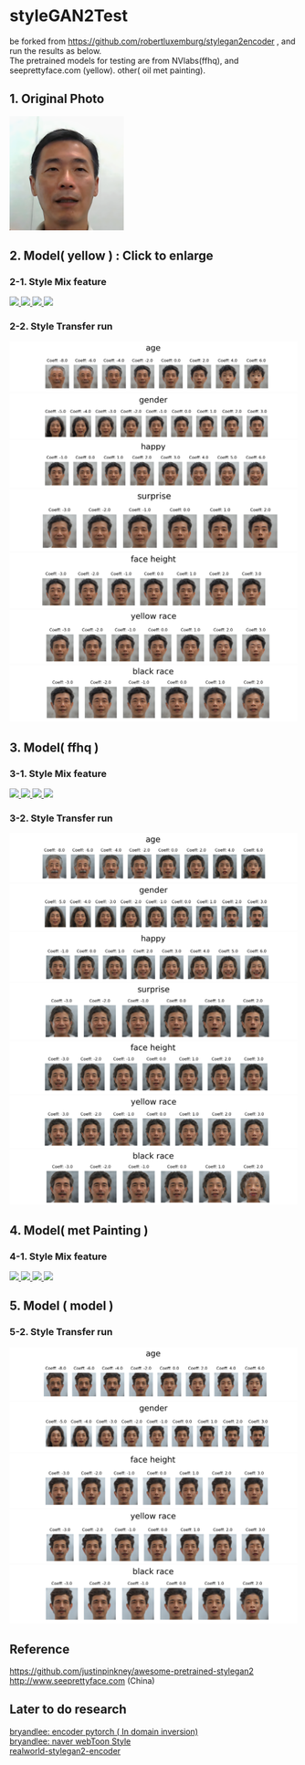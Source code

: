 # styleGAN2Test

be forked from <a href="https://github.com/robertluxemburg/stylegan2encoder"> https://github.com/robertluxemburg/stylegan2encoder </a>, and run the results as below. 
<br />
The pretrained models for testing are from NVlabs(ffhq), and seeprettyface.com (yellow). other( oil met painting).


## 1. Original Photo
<a href="https://github.com/spaf234/styleGAN2Test/blob/main/style_run_morph/lje03_01.png?raw=true" >
<img src="https://github.com/spaf234/styleGAN2Test/blob/main/style_run_morph/lje03_01.png?raw=true" style="width: 200px;">
</a>
<br />


## 2. Model( yellow ) :  Click to enlarge
### 2-1. Style Mix feature
<a href="https://github.com/spaf234/styleGAN2Test/blob/main/style_run_morph/mix_style_pkl_yellow/change-style-lje03-to_m010_iii.png">
  <img src="https://github.com/spaf234/styleGAN2Test/blob/main/style_run_morph/mix_style_pkl_yellow/change-style-lje03-to_m010_iii.png?raw=true"  style="max-width: 100%;"> 
 </a>
 <a href="https://github.com/spaf234/styleGAN2Test/blob/main/style_run_morph/mix_style_pkl_yellow/change-style-lje03-to_w046_iii.png">
  <img src="https://github.com/spaf234/styleGAN2Test/blob/main/style_run_morph/mix_style_pkl_yellow/change-style-lje03-to_w046_iii.png?raw=true"  style="max-width: 100%;"> 
 </a>
 <a href="https://github.com/spaf234/styleGAN2Test/blob/main/style_run_morph/mix_style_pkl_yellow/change-style-lje03-to_w007_iii.png">
  <img src="https://github.com/spaf234/styleGAN2Test/blob/main/style_run_morph/mix_style_pkl_yellow/change-style-lje03-to_w007_iii.png?raw=true"  style="max-width: 100%;"> 
 </a>
 <a href="https://github.com/spaf234/styleGAN2Test/blob/main/style_run_morph/mix_style_pkl_yellow/change-style-lje03-to_w004_iii.png">
  <img src="https://github.com/spaf234/styleGAN2Test/blob/main/style_run_morph/mix_style_pkl_yellow/change-style-lje03-to_w004_iii.png?raw=true"  style="max-width: 100%;"> 
 </a>
 
 
 
### 2-2. Style Transfer run
<a href="https://github.com/spaf234/styleGAN2Test/blob/main/style_mix2/pkl_yellow_4_lje03/age.png">
  <img src="https://github.com/spaf234/styleGAN2Test/blob/main/style_mix2/pkl_yellow_4_lje03/age.png?raw=true"  style="max-width: 100%;"> 
 </a>
<a href="https://github.com/spaf234/styleGAN2Test/blob/main/style_mix2/pkl_yellow_4_lje03/gender.png">
  <img src="https://github.com/spaf234/styleGAN2Test/blob/main/style_mix2/pkl_yellow_4_lje03/gender.png?raw=true"  style="max-width: 100%;"> 
 </a>
 <a href="https://github.com/spaf234/styleGAN2Test/blob/main/style_mix2/pkl_yellow_4_lje03/happy.png">
  <img src="https://github.com/spaf234/styleGAN2Test/blob/main/style_mix2/pkl_yellow_4_lje03/happy.png?raw=true"  style="max-width: 100%;"> 
 </a>
 <a href="https://github.com/spaf234/styleGAN2Test/blob/main/style_mix2/pkl_yellow_4_lje03/surprise.png">
  <img src="https://github.com/spaf234/styleGAN2Test/blob/main/style_mix2/pkl_yellow_4_lje03/surprise.png?raw=true"  style="max-width: 100%;"> 
 </a>
 <a href="https://github.com/spaf234/styleGAN2Test/blob/main/style_mix2/pkl_yellow_4_lje03/face height.png">
  <img src="https://github.com/spaf234/styleGAN2Test/blob/main/style_mix2/pkl_yellow_4_lje03/face height.png?raw=true"  style="max-width: 100%;"> 
 </a>
 <a href="https://github.com/spaf234/styleGAN2Test/blob/main/style_mix2/pkl_yellow_4_lje03/yellow race.png">
  <img src="https://github.com/spaf234/styleGAN2Test/blob/main/style_mix2/pkl_yellow_4_lje03/yellow race.png?raw=true"  style="max-width: 100%;"> 
 </a>
 <a href="https://github.com/spaf234/styleGAN2Test/blob/main/style_mix2/pkl_yellow_4_lje03/black race.png">
  <img src="https://github.com/spaf234/styleGAN2Test/blob/main/style_mix2/pkl_yellow_4_lje03/black race.png?raw=true"  style="max-width: 100%;"> 
 </a>





## 3. Model( ffhq ) 
### 3-1. Style Mix feature
<a href="https://github.com/spaf234/styleGAN2Test/blob/main/style_run_morph/mix_style_pkl_ffhq/change-style-ffhq-lje03-to_m010_iii.png">
  <img src="https://github.com/spaf234/styleGAN2Test/blob/main/style_run_morph/mix_style_pkl_ffhq/change-style-ffhq-lje03-to_m010_iii.png?raw=true"  style="max-width: 100%;"> 
 </a>
 <a href="https://github.com/spaf234/styleGAN2Test/blob/main/style_run_morph/mix_style_pkl_ffhq/change-style-ffhq-lje03-to_w046_iii.png">
  <img src="https://github.com/spaf234/styleGAN2Test/blob/main/style_run_morph/mix_style_pkl_ffhq/change-style-ffhq-lje03-to_w046_iii.png?raw=true"  style="max-width: 100%;"> 
 </a>
 <a href="https://github.com/spaf234/styleGAN2Test/blob/main/style_run_morph/mix_style_pkl_ffhq/change-style-ffhq-lje03-to_w007_iii.png">
  <img src="https://github.com/spaf234/styleGAN2Test/blob/main/style_run_morph/mix_style_pkl_ffhq/change-style-ffhq-lje03-to_w007_iii.png?raw=true"  style="max-width: 100%;"> 
 </a>
 <a href="https://github.com/spaf234/styleGAN2Test/blob/main/style_run_morph/mix_style_pkl_ffhq/change-style-ffhq-lje03-to_w004_iii.png">
  <img src="https://github.com/spaf234/styleGAN2Test/blob/main/style_run_morph/mix_style_pkl_ffhq/change-style-ffhq-lje03-to_w004_iii.png?raw=true"  style="max-width: 100%;"> 
 </a>
 
### 3-2. Style Transfer run
<a href="https://github.com/spaf234/styleGAN2Test/blob/main/style_mix2/pkl_ffhq_4_lje03/age.png">
  <img src="https://github.com/spaf234/styleGAN2Test/blob/main/style_mix2/pkl_ffhq_4_lje03/age.png?raw=true"  style="max-width: 100%;"> 
 </a>
<a href="https://github.com/spaf234/styleGAN2Test/blob/main/style_mix2/pkl_ffhq_4_lje03/gender.png">
  <img src="https://github.com/spaf234/styleGAN2Test/blob/main/style_mix2/pkl_ffhq_4_lje03/gender.png?raw=true"  style="max-width: 100%;"> 
 </a>
 <a href="https://github.com/spaf234/styleGAN2Test/blob/main/style_mix2/pkl_ffhq_4_lje03/happy.png">
  <img src="https://github.com/spaf234/styleGAN2Test/blob/main/style_mix2/pkl_ffhq_4_lje03/happy.png?raw=true"  style="max-width: 100%;"> 
 </a>
 <a href="https://github.com/spaf234/styleGAN2Test/blob/main/style_mix2/pkl_ffhq_4_lje03/surprise.png">
  <img src="https://github.com/spaf234/styleGAN2Test/blob/main/style_mix2/pkl_ffhq_4_lje03/surprise.png?raw=true"  style="max-width: 100%;"> 
 </a>
 <a href="https://github.com/spaf234/styleGAN2Test/blob/main/style_mix2/pkl_ffhq_4_lje03/face height.png">
  <img src="https://github.com/spaf234/styleGAN2Test/blob/main/style_mix2/pkl_ffhq_4_lje03/face height.png?raw=true"  style="max-width: 100%;"> 
 </a>
 <a href="https://github.com/spaf234/styleGAN2Test/blob/main/style_mix2/pkl_ffhq_4_lje03/yellow race.png">
  <img src="https://github.com/spaf234/styleGAN2Test/blob/main/style_mix2/pkl_ffhq_4_lje03/yellow race.png?raw=true"  style="max-width: 100%;"> 
 </a>
 <a href="https://github.com/spaf234/styleGAN2Test/blob/main/style_mix2/pkl_ffhq_4_lje03/black race.png">
  <img src="https://github.com/spaf234/styleGAN2Test/blob/main/style_mix2/pkl_ffhq_4_lje03/black race.png?raw=true"  style="max-width: 100%;"> 
 </a>
 
 
 
## 4. Model( met Painting ) 
### 4-1. Style Mix feature
<a href="https://github.com/spaf234/styleGAN2Test/blob/main/style_run_morph/pkl_metPainting/change-style-ffhq-lje03-to_m010_iii.png">
  <img src="https://github.com/spaf234/styleGAN2Test/blob/main/style_run_morph/pkl_metPainting/change-style-ffhq-lje03-to_m010_iii.png?raw=true"  style="max-width: 100%;"> 
 </a>
 <a href="https://github.com/spaf234/styleGAN2Test/blob/main/style_run_morph/pkl_metPainting/change-style-ffhq-lje03-to_w046_iii.png">
  <img src="https://github.com/spaf234/styleGAN2Test/blob/main/style_run_morph/pkl_metPainting/change-style-ffhq-lje03-to_w046_iii.png?raw=true"  style="max-width: 100%;"> 
 </a>
 <a href="https://github.com/spaf234/styleGAN2Test/blob/main/style_run_morph/pkl_metPainting/change-style-ffhq-lje03-to_w007_iii.png">
  <img src="https://github.com/spaf234/styleGAN2Test/blob/main/style_run_morph/pkl_metPainting/change-style-ffhq-lje03-to_w007_iii.png?raw=true"  style="max-width: 100%;"> 
 </a>
 <a href="https://github.com/spaf234/styleGAN2Test/blob/main/style_run_morph/pkl_metPainting/change-style-ffhq-lje03-to_w004_iii.png">
  <img src="https://github.com/spaf234/styleGAN2Test/blob/main/style_run_morph/pkl_metPainting/change-style-ffhq-lje03-to_w004_iii.png?raw=true"  style="max-width: 100%;"> 
 </a>
 
## 5. Model ( model )
### 5-2. Style Transfer run 
<a href="https://github.com/spaf234/styleGAN2Test/blob/main/style_mix2/pkl_model_4_lje03/age.png">
  <img src="https://github.com/spaf234/styleGAN2Test/blob/main/style_mix2/pkl_model_4_lje03/age.png?raw=true"  style="max-width: 100%;"> 
 </a>
<a href="https://github.com/spaf234/styleGAN2Test/blob/main/style_mix2/pkl_model_4_lje03/gender.png">
  <img src="https://github.com/spaf234/styleGAN2Test/blob/main/style_mix2/pkl_model_4_lje03/gender.png?raw=true"  style="max-width: 100%;"> 
 </a>
 <a href="https://github.com/spaf234/styleGAN2Test/blob/main/style_mix2/pkl_model_4_lje03/face height.png">
  <img src="https://github.com/spaf234/styleGAN2Test/blob/main/style_mix2/pkl_model_4_lje03/face height.png?raw=true"  style="max-width: 100%;"> 
 </a>
 <a href="https://github.com/spaf234/styleGAN2Test/blob/main/style_mix2/pkl_model_4_lje03/yellow race.png">
  <img src="https://github.com/spaf234/styleGAN2Test/blob/main/style_mix2/pkl_model_4_lje03/yellow race.png?raw=true"  style="max-width: 100%;"> 
 </a>
 <a href="https://github.com/spaf234/styleGAN2Test/blob/main/style_mix2/pkl_model_4_lje03/black race.png">
  <img src="https://github.com/spaf234/styleGAN2Test/blob/main/style_mix2/pkl_model_4_lje03/black race.png?raw=true"  style="max-width: 100%;"> 
 </a>
 
 
 
 

## Reference
<a href="https://github.com/justinpinkney/awesome-pretrained-stylegan2">https://github.com/justinpinkney/awesome-pretrained-stylegan2</a>
<br />
<a href="http://www.seeprettyface.com">http://www.seeprettyface.com (China)</a>

## Later to do research

<a href="https://github.com/bryandlee/stylegan2-encoder-pytorch"> bryandlee: encoder pytorch ( In domain inversion) </a>
<br />
<a href="https://github.com/bryandlee/naver-webtoon-faces"> bryandlee:  naver webToon Style </a>
<br />
<a href="https://github.com/TalkUHulk/realworld-stylegan2-encoder">realworld-stylegan2-encoder </a>
<br />

